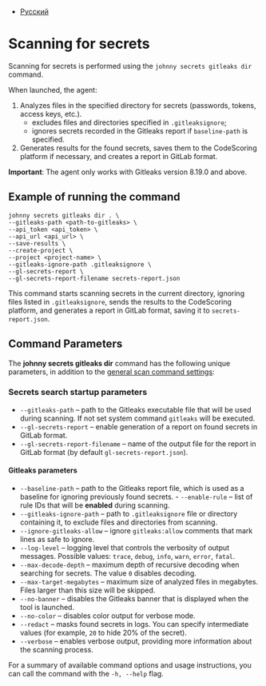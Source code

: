- [Русский](../../agent/scan-secrets/)

# Scanning for secrets

Scanning for secrets is performed using the `johnny secrets gitleaks dir` command.

When launched, the agent:

1. Analyzes files in the specified directory for secrets (passwords, tokens, access keys, etc.).
   - excludes files and directories specified in `.gitleaksignore`;
   - ignores secrets recorded in the Gitleaks report if `baseline-path` is specified.
1. Generates results for the found secrets, saves them to the CodeScoring platform if necessary, and creates a report in GitLab format.

**Important**: The agent only works with Gitleaks version 8.19.0 and above.

## Example of running the command

```
johnny secrets gitleaks dir . \
--gitleaks-path <path-to-gitleaks> \
--api_token <api_token> \
--api_url <api_url> \
--save-results \
--create-project \
--project <project-name> \
--gitleaks-ignore-path .gitleaksignore \
--gl-secrets-report \
--gl-secrets-report-filename secrets-report.json
```

This command starts scanning secrets in the current directory, ignoring files listed in `.gitleaksignore`, sends the results to the CodeScoring platform, and generates a report in GitLab format, saving it to `secrets-report.json`.

## Command Parameters

The **johnny secrets gitleaks dir** command has the following unique parameters, in addition to the [general scan command settings](/agent/scan.en/#launch-options):

### Secrets search startup parameters

- `--gitleaks-path` – path to the Gitleaks executable file that will be used during scanning. If not set system command `gitleaks` will be executed.
- `--gl-secrets-report` – enable generation of a report on found secrets in GitLab format.
- `--gl-secrets-report-filename` – name of the output file for the report in GitLab format (by default `gl-secrets-report.json`).

#### Gitleaks parameters

- `--baseline-path` – path to the Gitleaks report file, which is used as a baseline for ignoring previously found secrets. - `--enable-rule` – list of rule IDs that will be **enabled** during scanning.
- `--gitleaks-ignore-path` – path to `.gitleaksignore` file or directory containing it, to exclude files and directories from scanning.
- `--ignore-gitleaks-allow` – ignore `gitleaks:allow` comments that mark lines as safe to ignore.
- `--log-level` – logging level that controls the verbosity of output messages. Possible values: `trace`, `debug`, `info`, `warn`, `error`, `fatal`.
- `--max-decode-depth` – maximum depth of recursive decoding when searching for secrets. The value `0` disables decoding.
- `--max-target-megabytes` – maximum size of analyzed files in megabytes. Files larger than this size will be skipped.
- `--no-banner` – disables the Gitleaks banner that is displayed when the tool is launched.
- `--no-color` – disables color output for verbose mode.
- `--redact` – masks found secrets in logs. You can specify intermediate values (for example, `20` to hide 20% of the secret).
- `--verbose` – enables verbose output, providing more information about the scanning process.

For a summary of available command options and usage instructions, you can call the command with the `-h, --help` flag.
